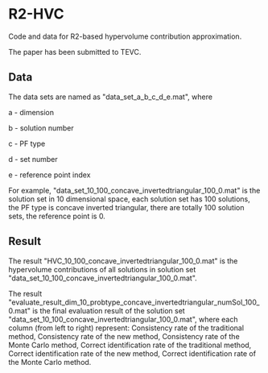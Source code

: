 # R2-HVC
Code and data for R2-based hypervolume contribution approximation. 

The paper has been submitted to TEVC. 

## Data
The data sets are named as "data_set_a_b_c_d_e.mat", where

a - dimension

b - solution number

c - PF type

d - set number

e - reference point index

For example, "data_set_10_100_concave_invertedtriangular_100_0.mat" is the solution set in 10 dimensional space, each solution set has 100 solutions, the PF type is concave inverted triangular, there are totally 100 solution sets, the reference point is 0.

## Result
The result "HVC_10_100_concave_invertedtriangular_100_0.mat" is the hypervolume contributions of all solutions in solution set "data_set_10_100_concave_invertedtriangular_100_0.mat". 

The result "evaluate_result_dim_10_probtype_concave_invertedtriangular_numSol_100_0.mat" is the final evaluation result of the solution set "data_set_10_100_concave_invertedtriangular_100_0.mat", where each column (from left to right) represent:  Consistency rate of the traditional method, Consistency rate of the new method, Consistency rate of the Monte Carlo method, Correct identification rate of the traditional method, Correct identification rate of the new method, Correct identification rate of the Monte Carlo method.